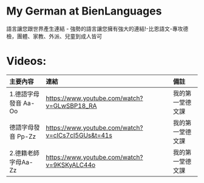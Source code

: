 # My German at BienLanguages
語言讓您跟世界產生連結 - 強勢的語言讓您擁有強大的連結!-比恩語文-專攻德檢，團體、家教、外派、兒童到成人皆可

# Videos:

| 主要內容 | 連結 | 備註 |
|:--------|:-----|:-----|
| 1.德語字母發音 Aa-Oo | https://www.youtube.com/watch?v=GLwSBP18_RA | 我的第一堂德文課 |
|   德語字母發音 Pp-Zz | https://www.youtube.com/watch?v=cICs7cI5GUs&t=41s | 我的第一堂德文課 |
| 2.德籍老師字母Aa-Zz | https://www.youtube.com/watch?v=9KSKyALC44o | 我的第一堂德文課 |
